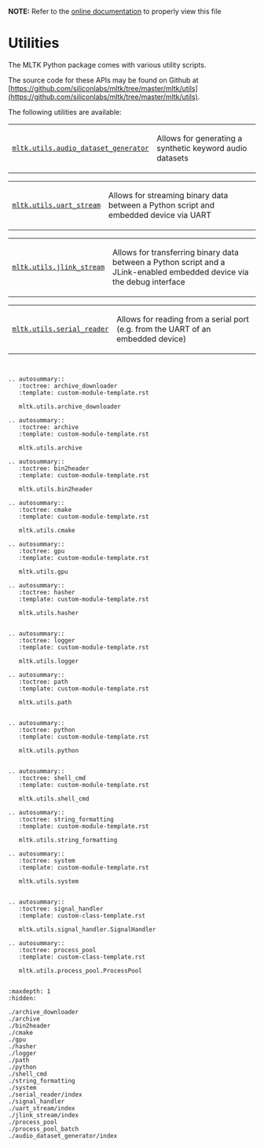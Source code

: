 __NOTE:__ Refer to the [online documentation](https://siliconlabs.github.io/mltk) to properly view this file
# Utilities

The MLTK Python package comes with various utility scripts.

The source code for these APIs may be found on Github at [https://github.com/siliconlabs/mltk/tree/master/mltk/utils](https://github.com/siliconlabs/mltk/tree/master/mltk/utils).



The following utilities are available:


<table class="autosummary longtable docutils align-default">
<colgroup>
<col style="width: 10%">
<col style="width: 90%">
</colgroup>
<tbody>
<tr class="row-odd"><td><p><a class="reference internal" href="audio_dataset_generator/index.html"><code class="xref py py-obj docutils literal notranslate"><span class="pre">mltk.utils.audio_dataset_generator</span></code></a></p></td>
<td><p>Allows for generating a synthetic keyword audio datasets</p></td>
</tr>
</tbody>
</table>

<table class="autosummary longtable docutils align-default">
<colgroup>
<col style="width: 10%">
<col style="width: 90%">
</colgroup>
<tbody>
<tr class="row-odd"><td><p><a class="reference internal" href="uart_stream/index.html"><code class="xref py py-obj docutils literal notranslate"><span class="pre">mltk.utils.uart_stream</span></code></a></p></td>
<td><p>Allows for streaming binary data between a Python script and embedded device via UART</p></td>
</tr>
</tbody>
</table>

<table class="autosummary longtable docutils align-default">
<colgroup>
<col style="width: 10%">
<col style="width: 90%">
</colgroup>
<tbody>
<tr class="row-odd"><td><p><a class="reference internal" href="jlink_stream/index.html"><code class="xref py py-obj docutils literal notranslate"><span class="pre">mltk.utils.jlink_stream</span></code></a></p></td>
<td><p>Allows for transferring binary data between a Python script and a JLink-enabled embedded device via the debug interface</p></td>
</tr>
</tbody>
</table>

<table class="autosummary longtable docutils align-default">
<colgroup>
<col style="width: 10%">
<col style="width: 90%">
</colgroup>
<tbody>
<tr class="row-odd"><td><p><a class="reference internal" href="serial_reader/index.html"><code class="xref py py-obj docutils literal notranslate"><span class="pre">mltk.utils.serial_reader</span></code></a></p></td>
<td><p>Allows for reading from a serial port (e.g. from the UART of an embedded device)</p></td>
</tr>
</tbody>
</table>



```{eval-rst}


.. autosummary::
   :toctree: archive_downloader
   :template: custom-module-template.rst

   mltk.utils.archive_downloader

.. autosummary::
   :toctree: archive
   :template: custom-module-template.rst

   mltk.utils.archive

.. autosummary::
   :toctree: bin2header
   :template: custom-module-template.rst

   mltk.utils.bin2header

.. autosummary::
   :toctree: cmake
   :template: custom-module-template.rst

   mltk.utils.cmake

.. autosummary::
   :toctree: gpu
   :template: custom-module-template.rst

   mltk.utils.gpu

.. autosummary::
   :toctree: hasher
   :template: custom-module-template.rst

   mltk.utils.hasher


.. autosummary::
   :toctree: logger
   :template: custom-module-template.rst

   mltk.utils.logger

.. autosummary::
   :toctree: path
   :template: custom-module-template.rst

   mltk.utils.path


.. autosummary::
   :toctree: python
   :template: custom-module-template.rst

   mltk.utils.python


.. autosummary::
   :toctree: shell_cmd
   :template: custom-module-template.rst

   mltk.utils.shell_cmd

.. autosummary::
   :toctree: string_formatting
   :template: custom-module-template.rst

   mltk.utils.string_formatting

.. autosummary::
   :toctree: system
   :template: custom-module-template.rst

   mltk.utils.system


.. autosummary::
   :toctree: signal_handler
   :template: custom-class-template.rst

   mltk.utils.signal_handler.SignalHandler

.. autosummary::
   :toctree: process_pool
   :template: custom-class-template.rst

   mltk.utils.process_pool.ProcessPool


```



```{toctree}
:maxdepth: 1
:hidden:

./archive_downloader
./archive
./bin2header
./cmake
./gpu
./hasher
./logger
./path
./python
./shell_cmd
./string_formatting
./system
./serial_reader/index
./signal_handler
./uart_stream/index
./jlink_stream/index
./process_pool
./process_pool_batch
./audio_dataset_generator/index
```